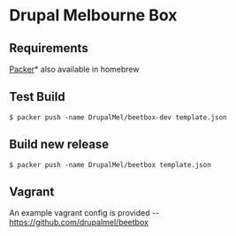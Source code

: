 # Drupal Melbourne Box

## Requirements

[Packer](https://packer.io/downloads.html)* also available in homebrew

## Test Build 

```
$ packer push -name DrupalMel/beetbox-dev template.json
```

## Build new release 

```
$ packer push -name DrupalMel/beetbox template.json
```

## Vagrant

An example vagrant config is provided -- https://github.com/drupalmel/beetbox
